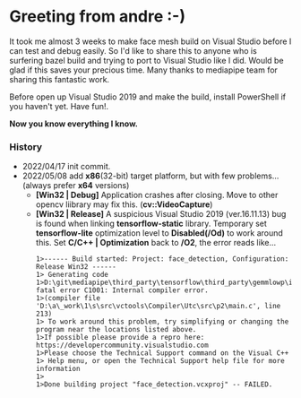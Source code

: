 # Greeting from andre :-)

It took me almost 3 weeks to make face mesh build on Visual Studio before I can test and debug easily. So I'd like to share this to anyone who is surfering bazel build and trying to port to Visual Studio like I did. Would be glad if this saves your precious time. Many thanks to mediapipe team for sharing this fantastic work.

Before open up Visual Studio 2019 and make the build, install PowerShell if you haven't yet. Have fun!.

**Now you know everything I know.**

### History
 - 2022/04/17 init commit.
 - 2022/05/08 add **x86**(32-bit) target platform, but with few problems... (always prefer **x64** versions)
   - **[Win32 | Debug]** Application crashes after closing. Move to other opencv liibrary may fix this. (**cv::VideoCapture**)
   - **[Win32 | Release]** A suspicious Visual Studio 2019 (ver.16.11.13) bug is found when linking **tensorflow-static** library. Temporary set **tensorflow-lite** optimization level to **Disabled(/Od)** to work around this. Set **C/C++ | Optimization** back to **/O2**, the error reads like...
      ```
      1>------ Build started: Project: face_detection, Configuration: Release Win32 ------
      1> Generating code
      1>D:\git\mediapipe\third_party\tensorflow\third_party\gemmlowp\internal\output.h(176): fatal error C1001: Internal compiler error.
      1>(compiler file 'D:\a\_work\1\s\src\vctools\Compiler\Utc\src\p2\main.c', line 213)
      1> To work around this problem, try simplifying or changing the program near the locations listed above.
      1>If possible please provide a repro here: https://developercommunity.visualstudio.com
      1>Please choose the Technical Support command on the Visual C++
      1> Help menu, or open the Technical Support help file for more information
      1>
      1>Done building project "face_detection.vcxproj" -- FAILED.
      ``` 
